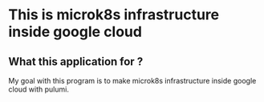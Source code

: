 # This is microk8s infrastructure inside google cloud

## What this application for ?
My goal with this program is to make microk8s infrastructure inside google cloud with pulumi.
